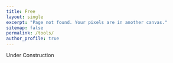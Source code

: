 ```yaml
---
title: Free
layout: single
excerpt: "Page not found. Your pixels are in another canvas."
sitemap: false
permalink: /tools/
author_profile: true
---
```

Under Construction 